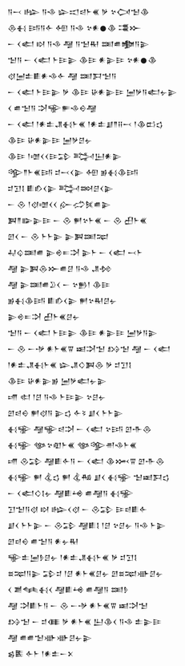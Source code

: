 <div class='block'>
<div class='line'>𒀀𒁁 𒈗 𒀀𒈾 𒇽𒀊𒁀𒈨𒌍 𒃻 𒆳𒉏𒈠𒆠</div>
<div class='line'>𒁲𒈬 𒅀𒀀𒅆 𒅇 𒀀𒈾 𒆳𒀭𒊹𒆠 𒃮𒁍</div>
<div class='line'>𒀸 𒌋𒅗 𒊭 𒀀𒈾 𒆷 𒀀𒈠𒊑 𒌅𒌑𒆟𒀀𒉌</div>
<div class='line'>𒈠𒀀 𒀸 𒌋𒅗 𒈨𒄿𒉌 𒆠𒄿 𒀭𒉌𒄿 𒆳𒀭𒊹𒆠</div>
<div class='line'>𒋼𒅁𒉺𒀾𒀭𒈾𒅆 𒆷 𒌅𒁕𒈠𒀀</div>
<div class='line'>𒀸 𒌋𒅗 𒈨𒄿𒉌 𒃻 𒆠𒄿 𒄩𒀭𒉌𒄿 𒅁𒃻𒀀𒅗𒉡𒉌</div>
<div class='line'>𒌋 𒌑𒈠𒀀 𒋫𒊍𒊓𒈾𒀪𒆷</div>
<div class='line'>𒀸 𒌋𒅗 𒁹𒀭𒉺𒂗𒈬𒈨𒌍 𒁹𒀭𒉺𒋗𒈫𒍝𒁁 𒁹𒆠𒆗𒌓</div>
<div class='line'>𒆠𒄿 𒄩𒀭𒉌𒄿 𒅁𒃻𒆪𒉡</div>
<div class='line'>𒆠𒄿 𒁹𒌝𒌋𒌋𒄿𒁉 𒅋𒌨𒀭𒉌</div>
<div class='line'>𒄊𒈫𒈨𒌍𒅀 𒄑𒁁𒌋𒉌 𒅇 𒂊𒈬𒆠𒅀</div>
<div class='line'>𒄑𒋛𒋙 𒀾𒁓𒌋𒉌 𒅋𒇷𒆪𒌋𒉌</div>
<div class='line'>𒀸 𒊮 𒁹𒋼𒌝𒌋𒌋 𒅎𒈤𒍮𒌑𒉌</div>
<div class='line'>𒀉𒈫𒅔𒉌𒄿 𒀸 𒊮 𒂍𒆳𒈨𒌍 𒀸 𒊮 𒌷𒈨𒌍</div>
<div class='line'>𒇻𒌋 𒀸 𒊮 𒈨𒈨𒉌 𒉌𒀉𒌅𒉈</div>
<div class='line'>𒄷𒌒𒌅𒌑 𒉌𒄴𒋰𒋫 𒉌𒈨 𒀸 𒌋𒅗 𒁁𒈨</div>
<div class='line'>𒆷 𒉌𒀉𒁲𒁍𒌑𒆪 𒀀𒈾 𒂗𒁵</div>
<div class='line'>𒆷 𒉌𒌅𒌑𒊒𒌋 𒀸 𒆳𒁖𒁹 𒆠𒄿</div>
<div class='line'>𒂊𒈬𒆠𒅀 𒀾𒁓𒌋𒉌 𒂍𒆳𒊑𒆪𒉡</div>
<div class='line'>𒉌𒄴𒋰𒋫 𒌷𒈨𒌍𒆪𒉡</div>
<div class='line'>𒈠𒀀 𒀸 𒌋𒅗 𒈨𒄿𒉌 𒆠𒄿 𒀭𒉌𒄿 𒅁𒃻𒀀𒉌</div>
<div class='line'>𒀸 𒊮 𒀸𒋩 𒀭𒈨𒌍𒐊 𒀜𒋫𒈠 𒋳𒈠 𒆷 𒀸 𒌋𒅗</div>
<div class='line'>𒁹𒀭𒉺𒂗𒈬𒈨𒌍 𒇽𒂗𒄭𒀉𒁲 𒃻 𒄑𒋛𒋙</div>
<div class='line'>𒆠𒄿 𒄩𒀭𒉌𒂊 𒅁𒃻𒅗𒉡𒉌</div>
<div class='line'>𒋬 𒊕 𒁹𒆪 𒀀𒈾 𒈨𒄿𒉌 𒆳𒆪𒉡</div>
<div class='line'>𒇻𒁀𒀪 𒂍𒋼𒀀 𒉌𒌓 𒅆𒂟 𒋗𒌋 𒈨𒈨𒉌</div>
<div class='line'>𒈬𒊌 𒆷𒊍𒁀𒋫 𒀸 𒌋𒅗 𒆳𒅀 𒇻𒋥𒁲</div>
<div class='line'>𒈬𒊌 𒀲𒆳𒊏𒈨𒌍 𒀲𒄊𒉣𒈾𒈨𒌍</div>
<div class='line'>𒋬 𒊮𒁉 𒆷𒀾𒅆𒀀 𒀸 𒌋𒅗 𒆠𒈲𒐊 𒇻𒋥𒁲</div>
<div class='line'>𒈬𒊌 𒂍 𒆬𒌓 𒂍 𒆬𒄀 𒋗𒌋 𒈬𒊌 𒈠𒀜𒁕𒌓</div>
<div class='line'>𒀸 𒌋𒅗𒄭𒋙𒉡 𒆷𒀾𒆲 𒌑𒆷𒀀 𒈬𒊌</div>
<div class='line'>𒋛𒈠𒀀𒋼 𒊭 𒈗𒌋𒋼 𒀸 𒊮𒁉 𒄿𒁀𒀾𒅆</div>
<div class='line'>𒋗𒌋 𒈨𒈨𒉌 𒀸 𒊮𒁉 𒆷𒀾𒋙 𒁹𒆪 𒆳𒆪𒉡 𒀀𒈾 𒈨𒉌</div>
<div class='line'>𒇻𒁀𒀪 𒌑𒈠𒀀 𒀭𒉡𒊑</div>
<div class='line'>𒊍𒉺𒅁𒊩𒆪𒉡 𒁹𒀭𒉺𒂗𒈬𒈨𒌍 𒃻 𒄑𒋛𒋙</div>
<div class='line'>𒊺𒉈𒀀𒉌 𒁉𒄑 𒁹𒆪 𒀭𒈨𒌍𒆪𒉡 𒇻𒊺𒉈𒀝𒆪𒉡</div>
<div class='line'>𒌋 𒋢𒈝𒈬𒌋 𒆷𒀾𒆲 𒌑𒆷𒀀 𒌅𒊩</div>
<div class='line'>𒆷 𒋫𒀾𒈨𒀀 𒀸 𒊮 𒀸𒋩 𒀭𒈨𒌍𒐊 𒀜𒋫𒈠</div>
<div class='line'>𒋳𒈠 𒀸 𒄑𒈪 𒃻 𒀭𒈨𒌍 𒌨𒆠𒌋 𒀀𒈾 𒉺𒉌𒄿</div>
<div class='line'>𒆷 𒌑𒌑𒈠𒀝𒀝𒆪𒉡𒉌</div>
<div class='line'>𒌗𒍩 𒅆𒈨 𒁹𒀭𒉺𒀸𒉽</div>
</div>